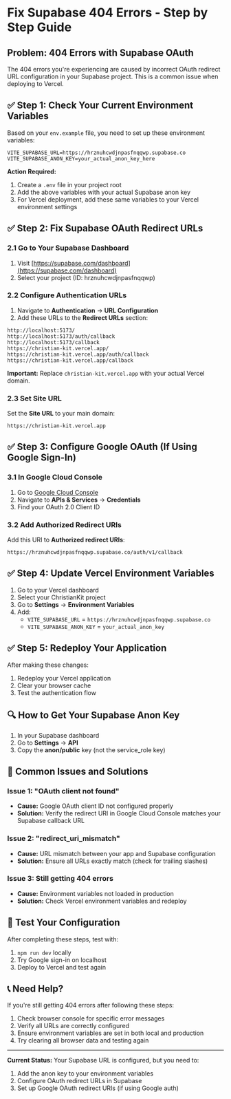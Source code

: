 # Fix Supabase 404 Errors - Step by Step Guide

## Problem: 404 Errors with Supabase OAuth

The 404 errors you're experiencing are caused by incorrect OAuth redirect URL configuration in your Supabase project. This is a common issue when deploying to Vercel.

## ✅ Step 1: Check Your Current Environment Variables

Based on your `env.example` file, you need to set up these environment variables:

```env
VITE_SUPABASE_URL=https://hrznuhcwdjnpasfnqqwp.supabase.co
VITE_SUPABASE_ANON_KEY=your_actual_anon_key_here
```

**Action Required:** 
1. Create a `.env` file in your project root
2. Add the above variables with your actual Supabase anon key
3. For Vercel deployment, add these same variables to your Vercel environment settings

## ✅ Step 2: Fix Supabase OAuth Redirect URLs

### 2.1 Go to Your Supabase Dashboard
1. Visit [https://supabase.com/dashboard](https://supabase.com/dashboard)
2. Select your project (ID: hrznuhcwdjnpasfnqqwp)

### 2.2 Configure Authentication URLs
1. Navigate to **Authentication** → **URL Configuration**
2. Add these URLs to the **Redirect URLs** section:

```
http://localhost:5173/
http://localhost:5173/auth/callback
http://localhost:5173/callback
https://christian-kit.vercel.app/
https://christian-kit.vercel.app/auth/callback
https://christian-kit.vercel.app/callback
```

**Important:** Replace `christian-kit.vercel.app` with your actual Vercel domain.

### 2.3 Set Site URL
Set the **Site URL** to your main domain:
```
https://christian-kit.vercel.app
```

## ✅ Step 3: Configure Google OAuth (If Using Google Sign-In)

### 3.1 In Google Cloud Console
1. Go to [Google Cloud Console](https://console.cloud.google.com/)
2. Navigate to **APIs & Services** → **Credentials**
3. Find your OAuth 2.0 Client ID

### 3.2 Add Authorized Redirect URIs
Add this URI to **Authorized redirect URIs**:
```
https://hrznuhcwdjnpasfnqqwp.supabase.co/auth/v1/callback
```

## ✅ Step 4: Update Vercel Environment Variables

1. Go to your Vercel dashboard
2. Select your ChristianKit project
3. Go to **Settings** → **Environment Variables**
4. Add:
   - `VITE_SUPABASE_URL` = `https://hrznuhcwdjnpasfnqqwp.supabase.co`
   - `VITE_SUPABASE_ANON_KEY` = `your_actual_anon_key`

## ✅ Step 5: Redeploy Your Application

After making these changes:
1. Redeploy your Vercel application
2. Clear your browser cache
3. Test the authentication flow

## 🔍 How to Get Your Supabase Anon Key

1. In your Supabase dashboard
2. Go to **Settings** → **API**
3. Copy the **anon/public** key (not the service_role key)

## 🐛 Common Issues and Solutions

### Issue 1: "OAuth client not found"
- **Cause:** Google OAuth client ID not configured properly
- **Solution:** Verify the redirect URI in Google Cloud Console matches your Supabase callback URL

### Issue 2: "redirect_uri_mismatch"
- **Cause:** URL mismatch between your app and Supabase configuration
- **Solution:** Ensure all URLs exactly match (check for trailing slashes)

### Issue 3: Still getting 404 errors
- **Cause:** Environment variables not loaded in production
- **Solution:** Check Vercel environment variables and redeploy

## 🚀 Test Your Configuration

After completing these steps, test with:
1. `npm run dev` locally
2. Try Google sign-in on localhost
3. Deploy to Vercel and test again

## 📞 Need Help?

If you're still getting 404 errors after following these steps:
1. Check browser console for specific error messages
2. Verify all URLs are correctly configured
3. Ensure environment variables are set in both local and production
4. Try clearing all browser data and testing again

---

**Current Status:** Your Supabase URL is configured, but you need to:
1. Add the anon key to your environment variables
2. Configure OAuth redirect URLs in Supabase
3. Set up Google OAuth redirect URIs (if using Google auth)


